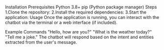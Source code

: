 Installation Prerequisites Python 3.8+ pip (Python package manager) Steps 1.Clone the repository: 2.Install the required dependencies: 3.Start the application: Usage Once the application is running, you can interact with the chatbot via the terminal or a web interface (if included).

Example Commands "Hello, how are you?" "What is the weather today?" "Tell me a joke." The chatbot will respond based on the intent and entities extracted from the user's message.
